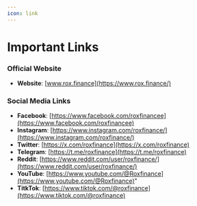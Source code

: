 ```yaml
---
icon: link
---
```


# Important Links

### **Official Website**

* **Website**: [www.rox.finance](https://www.rox.finance/)

### **Social Media Links**

* **Facebook**: [https://www.facebook.com/roxfinancee](https://www.facebook.com/roxfinancee)
* **Instagram**: [https://www.instagram.com/roxfinance/](https://www.instagram.com/roxfinance/)
* **Twitter**: [https://x.com/roxfinance](https://x.com/roxfinance)
* **Telegram**: [https://t.me/roxfinance](https://t.me/roxfinance)
* **Reddit**: [https://www.reddit.com/user/roxfinance/](https://www.reddit.com/user/roxfinance/)
* **YouTube**: [https://www.youtube.com/@Roxfinance](https://www.youtube.com/@Roxfinance)"
* **TitkTok**: [https://www.tiktok.com/@roxfinance](https://www.tiktok.com/@roxfinance)
